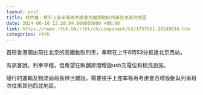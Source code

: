 ```yaml
---
layout: post
title: 林世雄：視乎上座率等再考慮會否增設動臥列車往來其他地區
date: 2024-06-16 12:28:04.000000000 +08:00
link: https://news.rthk.hk/rthk/ch/component/k2/1757651-20240616.htm
categories: rthk
---
```


首班香港開出前往北京的高鐵動臥列車，準時在上午6時53分抵達北京西站。

有旅客說，列車平穩，但希望在臥舖房間增設usb充電位和梳洗設施。

隨行的運輸及物流局局長林世雄說，需要視乎上座率等再考慮會否增設動臥列車班次往來其他西北地區。
